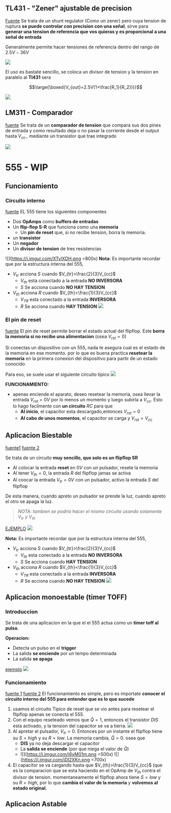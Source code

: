
##  TL431 - "Zener" ajustable de precision

[Fuente](https://www.youtube.com/watch?v=ERiJ56brWoY)
Se trata de un shunt regulator (Como un zener) pero cuya tension de ruptura **se puede controlar con precision con una señal**, sirve para **generar una tension de referencia que vos quieras y es proporcional a una señal de entrada**

Generalmente permite hacer tensiones de referencia dentro del rango de $2.5V - 36V$

![](https://i.imgur.com/y79axDB.png)

El uso es bastate sencillo, se coloca un divisor de tension y la tension en paralelo al **Tl431** sera 

$$\large{\boxed{V_{out}=2.5V(1+\frac{R_1}{R_2})}}$$ 

![](https://i.imgur.com/fOlvYt9.png)

## LM311 - Comparador 


[fuente](https://www.youtube.com/watch?v=0ORvNa1jKiE&list=PLb_ph_WdlLDny2cGloFSxyRgO8B733jeo&index=117)
Se trata de un **comparador de tension** que compara sus dos pines de entrada y como resultado deja o no pasar la corriente desde el output hasta $V_{cc-}$ mediante un transistor que trae integrado


![](https://i.imgur.com/RJ9dJ0d.png)

#  555 - WIP


## Funcionamiento

### Circuito interno
[fuente](https://www.youtube.com/watch?v=BXUguU7KhFg&list=PLJK2qA__utziyUDvP6S2vh8ILazTBEqrz&index=1)
EL 555 tiene los siguientes componentes
* Dos **OpAmps** como **buffers de entradas**
* Un **flip-flop S-R** que funciona como una **memoria**
	* Un **pin de reset** que, si no recibe tension, borra la memoria.
* un **transistor**
* Un **negador**
* Un **divisor de tension** de tres resistencias

![](https://i.imgur.com/XTvlXDH.png =800x)
**Nota:**
Es importante recordar que por la  estructura interna del 555, 

* $V_{tr}$ acciona $S$ cuando $V_{tr}>\frac{2}{3}V_{cc}$
	*  $V_{th}$ esta conectado a la entrada **NO INVERSORA**
	* $S$ Se acciona cuando **NO HAY TENSION**
* $V_{th}$ acciona $R$ cuando $V_{th}<\frac{1}{3}V_{cc}$
	*  $V_{TR}$ esta conectado a la entrada **INVERSORA**
	* $R$ Se acciona cuando **HAY TENSION**
![](https://i.imgur.com/TO2OAh3.png)






### El pin de reset
[fuente](%5Bfuente%5D%28https://www.youtube.com/watch?v=BXUguU7KhFg&list=PLJK2qA__utziyUDvP6S2vh8ILazTBEqrz&index=1%29)
El pin de reset permite borrar el estado actual del flipflop.
Este **borra la memoria si no recibe una alimentacion** (osea $V_{rst}=0$)

Si conectas un dispositivo con un 555, nada te asegura cual es el estado de la memoria en ese momento. por lo que es buena practica **resetear la memoria** en la primera conexion del dispositivo para partir de un estado conocido

Para eso, se suele usar el siguiente circuito tipico
![](https://i.imgur.com/WrJRzIP.png)
 
**FUNCIONAMIENTO:**
* apenas enciende el aparato, deseo resetear la memoria, osea llevar la entrada $V_{rst}=0V$ por lo menos un momento y luego subirla a $V_{cc}$. Esto lo hago facilmente con **un circuito** $RC$ para que
	* **Al inicio**, el capacitor esta descargado,entonces $V_{rst}=0$
	* **Al cabo de unos momentos**, el capacitor se carga y $V_{rst}=V_{cc}$


## Aplicacion Biestable 

[fuente1](https://www.youtube.com/watch?v=McvvYzVvi1o&list=PLJK2qA__utziyUDvP6S2vh8ILazTBEqrz&index=3)
[fuente 2](https://www.youtube.com/watch?v=4EfFQS2afb0&t=35s)

Se trata de un circuito **muy sencillo, que solo es un flipflop SR**

* Al colocar la entrada **reset** en $0V$ con un pulsador, resete la memoria
* Al tener $V_{th}=0$, la entrada $R$ del flipflop jamas se activa
* Al coocar la entrada $V_{tr}=0V$ con un pulsador, activo la entrada $S$ del flipflop

De esta manera, cuando apreto un pulsador se prende la luz, cuando apreto el otro se apaga la luz.

>_NOTA: tambien se podria hacer el mismo circuito usando solamente_ $V_{tr}$ _y_ $V_{th}$
>
[EJEMPLO](https://tinyurl.com/yjwznug2)
![](https://i.imgur.com/sXcSs7s.png)

**Nota:**
Es importante recordar que por la  estructura interna del 555, 

* $V_{tr}$ acciona $S$ cuando $V_{tr}>\frac{2}{3}V_{cc}$
	*  $V_{th}$ esta conectado a la entrada **NO INVERSORA**
	* $S$ Se acciona cuando **HAY TENSION**
* $V_{th}$ acciona $R$ cuando $V_{th}<\frac{1}{3}V_{cc}$
	*  $V_{TR}$ esta conectado a la entrada **INVERSORA**
	* $R$ Se acciona cuando **NO HAY TENSION**
![](https://i.imgur.com/TO2OAh3.png)


## Aplicacion monoestable (timer TOFF)

### Introduccion
Se trata de una aplicacion en la que el el 555 actua como un **timer toff al pulso**.

**Operacion:**
* Detecta un pulso en el **trigger**
* La salida **se enciende** por un tempo determinada
* La salida **se apaga**


[ejemplo](https://tinyurl.com/yzweftgg)
![](https://i.imgur.com/tDbEdjz.png)
### Funcionamiento
[fuente 1](https://www.youtube.com/watch?v=C7HSk-1LmiU&list=PLJK2qA__utziyUDvP6S2vh8ILazTBEqrz&index=2)
[fuente 2](https://www.youtube.com/watch?v=qB0mEncGsl4&t=346s)
El funcionamiento es simple, pero es importate **conocer el circuito interno del 555 para entender que es lo que sucede**

1) usamos el circuito Tipico de reset que se vio antes para resetear el flipflop apenas se conecta el 555.
2) Con el equipo reseteado vemos que $\bar{Q}=1$, entonces el transistor $DIS$ esta activado, y la tension del capacitor se va a tierra.
![](https://i.imgur.com/uea9MlF.png)
3) Al apretar el pulsador, $V_{tr}=0$. Entonces por un instante el flipflop  tiene su $S=high$ y su $R=low$. La memoria cambia, $\bar{Q}=0$.
osea que
	* **DIS** ya no deja descargar el capacitor
	* La **salida se enciende** (por que niega el valor de $\bar{Q}$) 
	* ![](https://i.imgur.com/j6yM01m.png =500x) ![](https://i.imgur.com/iDI2XKn.png =700x)
3) El capacitor se va cargando hasta que $V_{th}>\frac{1}{3}V_{cc}$ (que es la comparacion que se esta haciendo en el OpAmp de  $V_{th}$ contra el divisor de tension. momentaneamente el flipflop ahora tiene $S=low$ y su $R=high$, por lo que **cambia el valor de la memoria** y **volvemos al estado original.**

## Aplicacion Astable









<!--stackedit_data:
eyJoaXN0b3J5IjpbLTE4ODgwOTczOTcsLTU3OTkxNTYyMiw0ND
M2MDM1MjIsMjAxMjg2MTAwNSw2NjA4NjkwNjAsOTkxODQ3MjI2
LC0zMjg5NTc0NDgsMTUzNDA3NDc4NCwtNzAwNjE2OTI5LC01Nz
E4MzY1NzksLTM2Mzg5MDAzMiwtMTM1NDU0ODY0LDQ4NDMyMDU0
NCwxMDk3MDA3MTUzLC03MTg1MDg0NzcsLTE2NTc4ODYwMjUsMj
A4MzQ0MjAyMSwtMTYyNTA0NzcwMV19
-->